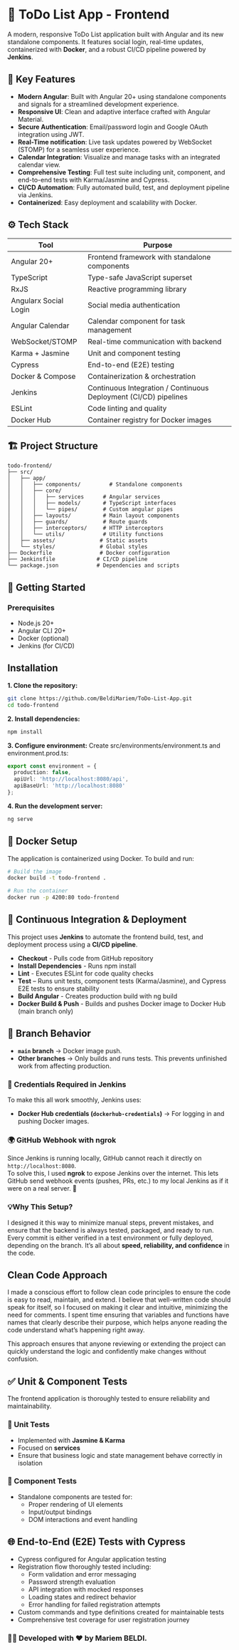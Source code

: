 # 📝 ToDo List App - Frontend
A modern, responsive ToDo List application built with Angular and its new standalone components. It features social login, real-time updates, containerized with **Docker**, and a robust CI/CD pipeline powered by **Jenkins**.

## 🌟 Key Features
- **Modern Angular**: Built with Angular 20+ using standalone components and signals for a streamlined development experience.
- **Responsive UI**: Clean and adaptive interface crafted with Angular Material.
- **Secure Authentication**: Email/password login and Google OAuth integration using JWT.
- **Real-Time notification**: Live task updates powered by WebSocket (STOMP) for a seamless user experience.
- **Calendar Integration**: Visualize and manage tasks with an integrated calendar view.
- **Comprehensive Testing**: Full test suite including unit, component, and end-to-end tests with Karma/Jasmine and Cypress.
- **CI/CD Automation**: Fully automated build, test, and deployment pipeline via Jenkins.
- **Containerized**: Easy deployment and scalability with Docker.

## ⚙️ Tech Stack

| Tool           | Purpose                        |
|----------------|--------------------------------|
| Angular 20+	 | Frontend framework with standalone components |
| TypeScript	 | Type-safe JavaScript superset  | 
| RxJS           | Reactive programming library   |
| Angularx Social Login | Social media authentication |
| Angular Calendar | Calendar component for task management |
| WebSocket/STOMP | Real-time communication with backend |
| Karma + Jasmine |	Unit and component testing    |
| Cypress	     | End-to-end (E2E) testing       |  
| Docker & Compose |	Containerization & orchestration |
| Jenkins        | Continuous Integration / Continuous Deployment (CI/CD) pipelines |
| ESLint         | Code linting and quality |
| Docker Hub     | Container registry for Docker images |

## 🏗️ Project Structure

```text
todo-frontend/
├── src/
│   ├── app/
│   │   ├── components/         # Standalone components
│   │   ├── core/
│   │   │   ├── services      # Angular services
│   │   │   ├── models/       # TypeScript interfaces
│   │   │   └── pipes/        # Custom angular pipes  
│   │   ├── layouts/          # Main layout components  
│   │   ├── guards/           # Route guards
│   │   ├── interceptors/     # HTTP interceptors
│   │   └── utils/            # Utility functions
│   ├── assets/              # Static assets
│   └── styles/              # Global styles
├── Dockerfile               # Docker configuration
├── Jenkinsfile             # CI/CD pipeline
└── package.json            # Dependencies and scripts
```
## 🚀 Getting Started

### Prerequisites
- Node.js 20+
- Angular CLI 20+
- Docker (optional)
- Jenkins (for CI/CD)

## Installation

**1. Clone the repository:**
```bash
git clone https://github.com/BeldiMariem/ToDo-List-App.git
cd todo-frontend
```
**2. Install dependencies:**
```bash
npm install
```
**3. Configure environment:**
Create src/environments/environment.ts and environment.prod.ts:
```typescript
export const environment = {
  production: false,
  apiUrl: 'http://localhost:8080/api',
  apiBaseUrl: 'http://localhost:8080'
};
```
**4. Run the development server:**
```bash
ng serve
```

## 🐳 Docker Setup
The application is containerized using Docker. To build and run:
```bash
# Build the image
docker build -t todo-frontend .

# Run the container
docker run -p 4200:80 todo-frontend
```

## 🔄 Continuous Integration & Deployment

This project uses **Jenkins** to automate the frontend build, test, and deployment process using a **CI/CD pipeline**.  

- **Checkout** - Pulls code from GitHub repository
- **Install Dependencies** - Runs npm install
- **Lint** - Executes ESLint for code quality checks
- **Test** – Runs unit tests, component tests (Karma/Jasmine), and Cypress E2E tests to ensure stability
- **Build Angular** - Creates production build with ng build
- **Docker Build & Push** - Builds and pushes Docker image to Docker Hub (main branch only)

## 🌱 Branch Behavior

- **`main` branch** → Docker image push.  
- **Other branches** → Only builds and runs tests. This prevents unfinished work from affecting production.

### 🔑 Credentials Required in Jenkins

To make this all work smoothly, Jenkins uses:
- **Docker Hub credentials (`dockerhub-credentials`)** → For logging in and pushing Docker images.

### 🌍 GitHub Webhook with ngrok

Since Jenkins is running locally, GitHub cannot reach it directly on `http://localhost:8080`.  
To solve this, I used **ngrok** to expose Jenkins over the internet.
This lets GitHub send webhook events (pushes, PRs, etc.) to my local Jenkins as if it were on a real server. 🚀

### 💡Why This Setup?

I designed it this way to minimize manual steps, prevent mistakes, and ensure that the backend is always tested, packaged, and ready to run. Every commit is either verified in a test environment or fully deployed, depending on the branch. It’s all about **speed, reliability, and confidence** in the code.

##  Clean Code Approach
I made a conscious effort to follow clean code principles to ensure the code is easy to read, maintain, and extend. I believe that well-written code should speak for itself, so I focused on making it clear and intuitive, minimizing the need for comments. I spent time ensuring that variables and functions have names that clearly describe their purpose, which helps anyone reading the code understand what’s happening right away.

This approach ensures that anyone reviewing or extending the project can quickly understand the logic and confidently make changes without confusion.
## ✅ Unit & Component Tests

The frontend application is thoroughly tested to ensure reliability and maintainability.

### 🧪 Unit Tests
- Implemented with **Jasmine & Karma**
- Focused on **services**
- Ensure that business logic and state management behave correctly in isolation

### 🧩 Component Tests
- Standalone components are tested for:
  - Proper rendering of UI elements
  - Input/output bindings
  - DOM interactions and event handling

## 🌐 End-to-End (E2E) Tests with Cypress
- Cypress configured for Angular application testing
- Registration flow thoroughly tested including:
    - Form validation and error messaging
    - Password strength evaluation
    - API integration with mocked responses
    - Loading states and redirect behavior
    - Error handling for failed registration attempts
- Custom commands and type definitions created for maintainable tests
- Comprehensive test coverage for user registration journey



###  👩‍💻 Developed with ❤️ by Mariem BELDI.




